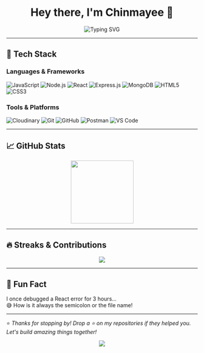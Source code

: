 <h1 align="center">Hey there, I'm Chinmayee 👋</h1>

<p align="center">
  <img src="https://readme-typing-svg.herokuapp.com?font=Fira+Code&pause=1000&color=00BFFF&width=500&center=true&vCenter=true&lines=Crafting+clean+code+with+passion...;Always+learning+something+new!;Building+the+future+of+tech..." alt="Typing SVG" />
</p>

---

## 🔧 Tech Stack

### Languages & Frameworks

![JavaScript](https://img.shields.io/badge/-JavaScript-F7DF1E?logo=javascript&logoColor=black&style=flat)
![Node.js](https://img.shields.io/badge/-Node.js-339933?logo=node.js&logoColor=white&style=flat)
![React](https://img.shields.io/badge/-React-61DAFB?logo=react&logoColor=black&style=flat)
![Express.js](https://img.shields.io/badge/-Express.js-000000?logo=express&logoColor=white&style=flat)
![MongoDB](https://img.shields.io/badge/-MongoDB-47A248?logo=mongodb&logoColor=white&style=flat)
![HTML5](https://img.shields.io/badge/-HTML5-E34F26?logo=html5&logoColor=white&style=flat)
![CSS3](https://img.shields.io/badge/-CSS3-1572B6?logo=css3&logoColor=white&style=flat)

### Tools & Platforms

![Cloudinary](https://img.shields.io/badge/-Cloudinary-3448C5?logo=cloudinary&logoColor=white&style=flat)
![Git](https://img.shields.io/badge/-Git-F05032?logo=git&logoColor=white&style=flat)
![GitHub](https://img.shields.io/badge/-GitHub-181717?logo=github&logoColor=white&style=flat)
![Postman](https://img.shields.io/badge/-Postman-FF6C37?logo=postman&logoColor=white&style=flat)
![VS Code](https://img.shields.io/badge/-VSCode-007ACC?logo=visual-studio-code&logoColor=white&style=flat)

---

## 📈 GitHub Stats

<p align="center">
  <img src="https://github-readme-stats.vercel.app/api/top-langs/?username=chinmayee-cj&layout=compact&theme=radical&border_radius=12" height="165" />
</p>

---

## 🔥 Streaks & Contributions

<p align="center">
  <img src="https://github-profile-summary-cards.vercel.app/api/cards/profile-details?username=chinmayee-cj&theme=radical" />
</p>

---

## 📌 Fun Fact

I once debugged a React error for 3 hours...  
😅 How is it always the semicolon or the file name!

---

⭐ *Thanks for stopping by! Drop a ⭐ on my repositories if they helped you. Let's build amazing things together!*

<p align="center">
  <img src="https://capsule-render.vercel.app/api?type=waving&color=gradient&height=100&section=footer&text=%20👩‍💻&fontSize=16&fontAlignY=65&desc=%20Learning%2C%20Building.&descAlignY=50&descAlign=center" />
</p>
